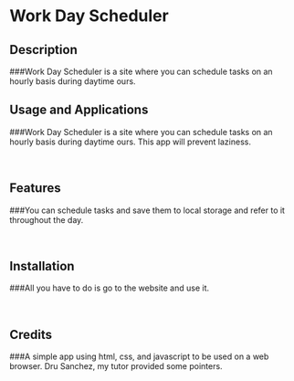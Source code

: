 # Work Day Scheduler

## Description
###Work Day Scheduler is a site where you can schedule tasks on an hourly basis during daytime ours.
  

## Usage and Applications
###Work Day Scheduler is a site where you can schedule tasks on an hourly basis during daytime ours.  This app will prevent laziness.


<p>&nbsp;</p>  

## Features
###You can schedule tasks and save them to local storage and refer to it throughout the day.  

<p>&nbsp;</p>

## Installation
###All you have to do is go to the website and use it.

<p>&nbsp;</p>
  
## Credits
###A simple app using html, css, and javascript to be used on a web browser.  Dru Sanchez, my tutor provided some pointers.

<p>&nbsp;</p>
  



